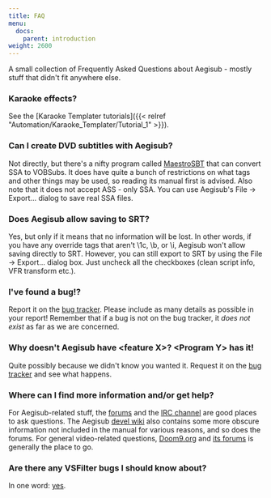 ```yaml
---
title: FAQ
menu:
  docs:
    parent: introduction
weight: 2600
---
```


A small collection of Frequently Asked Questions about Aegisub - mostly
stuff that didn't fit anywhere else.

### Karaoke effects? ###

See the [Karaoke Templater tutorials]({{< relref "Automation/Karaoke_Templater/Tutorial_1" >}}).

### Can I create DVD subtitles with Aegisub? ###

Not directly, but there's a nifty program called
[MaestroSBT](http://sourceforge.net/projects/maestrosbt/) that can
convert SSA to VOBSubs. It does have quite a bunch of restrictions on
what tags and other things may be used, so reading its manual first is
advised. Also note that it does not accept ASS - only SSA. You can use
Aegisub's File -> Export... dialog to save real SSA files.

### Does Aegisub allow saving to SRT? ###

Yes, but only if it means that no information will be lost. In other
words, if you have any override tags that aren't \1c, \b, or \i,
Aegisub won't allow saving directly to SRT. However, you can still
export to SRT by using the File -> Export... dialog box. Just uncheck
all the checkboxes (clean script info, VFR transform etc.).

### I've found a bug!? ###

Report it on the [bug tracker](http://devel.aegisub.org/). Please
include as many details as possible in your report! Remember that if a
bug is not on the bug tracker, it _does not exist_ as far as we are
concerned.

### Why doesn't Aegisub have &lt;feature X&gt;? &lt;Program Y&gt; has it! ###

Quite possibly because we didn't know you wanted it. Request it on the
[bug tracker](http://devel.aegisub.org/) and see what happens.

### Where can I find more information and/or get help? ###

For Aegisub-related stuff, the [forums](http://forums.aegisub.org) and
the [IRC channel](irc://irc.rizon.net/aegisub) are good places to ask
questions. The Aegisub [devel wiki](http://devel.aegisub.org) also
contains some more obscure information not included in the manual for
various reasons, and so does the forums.  For general video-related
questions, [Doom9.org](http://www.doom9.org) and [its
forums](http://forum.doom9.org) is generally the place to go.

### Are there any VSFilter bugs I should know about? ###

In one word: [yes](http://asa.diac24.net/VSFilter#BUGS).
